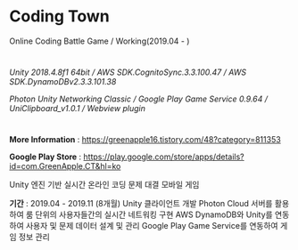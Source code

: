 # Coding Town

Online Coding Battle Game / Working(2019.04 - )

#
*Unity 2018.4.8f1 64bit / AWS SDK.CognitoSync.3.3.100.47 / AWS SDK.DynamoDBv2.3.3.101.38*

*Photon Unity Networking Classic / Google Play Game Service 0.9.64 /  UniClipboard_v1.0.1 / Webview plugin*

#

**More Information**  :  https://greenapple16.tistory.com/48?category=811353

**Google Play Store**  :  https://play.google.com/store/apps/details?id=com.GreenApple.CT&hl=ko

Unity 엔진 기반 실시간 온라인 코딩 문제 대결 모바일 게임

**기간** : 2019.04 - 2019.11 (8개월)
Unity 클라이언트 개발
Photon Cloud 서버를 활용하여 룸 단위의 사용자들간의 실시간 네트워킹 구현
AWS DynamoDB와 Unity를 연동하여 사용자 및 문제 데이터 설계 및 관리
Google Play Game Service를 연동하여 게임 정보 관리

